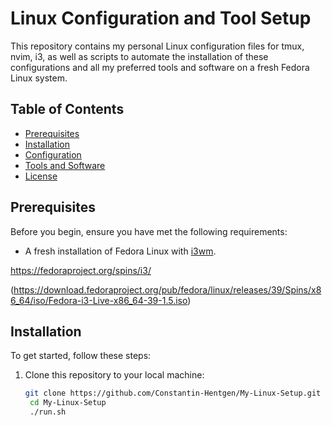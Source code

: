 # Linux Configuration and Tool Setup

This repository contains my personal Linux configuration files for tmux, nvim, i3, as well as scripts to automate the installation of these configurations and all my preferred tools and software on a fresh Fedora Linux system.

## Table of Contents

- [Prerequisites](#prerequisites)
- [Installation](#installation)
- [Configuration](#configuration)
- [Tools and Software](#tools-and-software)
- [License](#license)

## Prerequisites

Before you begin, ensure you have met the following requirements:

- A fresh installation of Fedora Linux with [i3wm](https://i3wm.org/).

https://fedoraproject.org/spins/i3/

(https://download.fedoraproject.org/pub/fedora/linux/releases/39/Spins/x86_64/iso/Fedora-i3-Live-x86_64-39-1.5.iso)

## Installation

To get started, follow these steps:

1. Clone this repository to your local machine:

   ```bash
   git clone https://github.com/Constantin-Hentgen/My-Linux-Setup.git
    cd My-Linux-Setup
    ./run.sh
    ```

